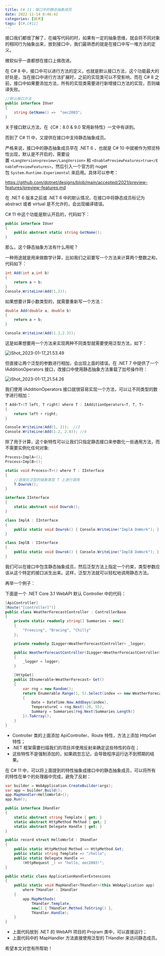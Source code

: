 ```yaml
---
title: C# 11：接口中的静态抽象成员
date: 2022-11-14 8:46:42
categories: [技术]
tags: [C#,C#11]
---
```


接口我们都很了解了，在编写代码的时，如果有一定的抽象思维，就会将不同对象的相同行为抽象出来，放到接口中，我们最熟悉的就是在接口中写一堆方法的定义。
<!--more-->
微软似乎一直都想在接口上做改进。

在 C# 8 中，接口中可以进行方法的定义，也就是默认接口方法，这个功能最大的好处是，当在接口中进行方法扩展时，之前的实现类可以不受影响，而在 C# 8 之前，接口中如果要添加方法，所有的实现类需要进行新增接口方法的实现，否则编译失败。

```csharp
//默认接口方法
public interface IUser  
{  
    string GetName() =>  "oec2003";  
}
```

关于接口默认方法，在《C#：8.0 & 9.0 常用新特性》一文中有讲到。

而到了 C# 11 中，又提供在接口中支持静态抽象成员。

严格来说，接口中的静态抽象成员早在 .NET 6 ，也就是 C# 10 中就被作为预览特性出现，默认是不开启的，需要设置 `<LangVersion>preview</LangVersion>` 和 `<EnablePreviewFeatures>true</EnablePreviewFeatures>`，然后引入一个官方的 nuget 包 `System.Runtime.Experimental` 来启用。具体可以参考：

https://github.com/dotnet/designs/blob/main/accepted/2021/preview-features/preview-features.md

在 .NET 6 版本之前或 .NET 6 中的默认情况，在接口中将静态成员标记为 abstract 或者 virtual 是不允许的，会出现编译错误。

C# 11 中这个功能是默认开启的，代码如下：

```csharp
public interface IUser
{
    public abstract static string GetName();
}
```

那么，这个静态抽象方法有什么用呢？

一种用途就是用来做数学计算，比如我们之前要写一个方法来计算两个整数之和，代码如下：

```csharp
int Add(int a,int b)
{
    return a + b;
}
Console.WriteLine(Add(1,2));
```

如果想要计算小数类型的，就需要重新写一个方法：

```csharp
double Add(double a, double b)
{
    return a + b;
}

Console.WriteLine(Add(1.2,2.3));
```

这是如果想要用一个方法来实现两种不同类型就需要使用泛型方法，如下：

![iShot_2023-01-17_21.53.49](https://cdn.jsdelivr.net/gh/oec2003/hblog-images/img/202306161845209.webp)

但直接让两个泛型的参数进行相加，会出现上面的错误。在 .NET 7 中提供了一个 IAdditionOperators 接口，改接口中使用静态抽象方法重载了加号操作符：

![iShot_2023-01-17_21.54.26](https://cdn.jsdelivr.net/gh/oec2003/hblog-images/img/202306161846996.webp)

我们使用 IAdditionOperators 接口就很容易实现一个方法，可以让不同类型的数字进行相加：

```csharp
T Add<T>(T left, T right) where T : IAdditionOperators<T, T, T>
{
    return left + right;
}

Console.WriteLine(Add(1, 2));  //3
Console.WriteLine(Add(1.2, 2.8)); //4
```

除了用于计算，这个新特性可以让我们只指定静态接口来参数化一些通用方法，而不需要实例化任何对象:

```csharp
Process<ImplA>();
Process<ImplB>();

static void Process<T>() where T : IInterface
{
	//直接在泛型的抽象类型 T 上进行调用
    T.Dowrok();
}

interface IInterface
{
    static abstract void Dowrok();
}

class ImplA : IInterface
{
    public static void Dowrok() { Console.WriteLine("ImplA DoWork"); }
}

class ImplB : IInterface
{
    public static void Dowrok() { Console.WriteLine("ImplB DoWork"); }
}
```

我们可以在接口中包含静态抽象成员，然后泛型方法上指定一个约束，类型参数应该从这个特定的接口派生出来。这样，泛型方法就可以轻松地调用静态方法。

再举一个例子：

下面是一个 .NET Core 3.1 WebAPI 默认 Controller 中的代码：

```csharp
[ApiController]
[Route("[controller]")]
public class WeatherForecastController : ControllerBase
{
    private static readonly string[] Summaries = new[]
    {
        "Freezing", "Bracing", "Chilly"
    };

    private readonly ILogger<WeatherForecastController> _logger;

    public WeatherForecastController(ILogger<WeatherForecastController> logger)
    {
        _logger = logger;
    }

    [HttpGet]
    public IEnumerable<WeatherForecast> Get()
    {
        var rng = new Random();
        return Enumerable.Range(1, 5).Select(index => new WeatherForecast
        {
            Date = DateTime.Now.AddDays(index),
            TemperatureC = rng.Next(-20, 55),
            Summary = Summaries[rng.Next(Summaries.Length)]
        }).ToArray();
    }
}
```

- Controller 类的上面添加 ApiController、Route 特性，方法上添加 HttpGet 特性；
- .NET 框架需要扫描我们的项目并使用反射来确定这些特性的存在；
- 这些特性不是强制添加的，如果疏忽忘记，会导致程序运行达不到预期的结果。

在 C# 11 中，可以将上面提到的特性抽象成接口中的静态抽象成员，可以将所有的特性在单个的处理器中完成，避免了反射：

```csharp
var builder = WebApplication.CreateBuilder(args);
var app = builder.Build();
app.MapHandler<HelloWorld>();
app.Run();

public interface IHandler
{
    static abstract string Template { get; }
    static abstract HttpMethod Method { get; }
    static abstract Delegate Handle { get; }
}

public record struct HelloWorld : IHandler
{
    public static HttpMethod Method => HttpMethod.Get;
    public static string Template => "/hello";
    public static Delegate Handle =>
        (HttpRequest _) => "hello, oec2003!";
}

public static class ApplicationHandlerExtensions
{
    public static void MapHandler<THandler>(this WebApplication app)
        where THandler : IHandler
    {
        app.MapMethods(
            THandler.Template,
            new[] { THandler.Method.ToString() },
            THandler.Handle);
    }
}
```

- 上面代码放到 .NET 的 WebAPI 项目的 Projram 类中，可以直接运行；
- 上面代码中的 MapHandler 方法直接使用泛型的 THandler 来访问静态成员。

希望本文对您有所帮助！